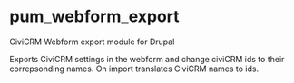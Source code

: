 pum_webform_export
==================

CiviCRM Webform export module for Drupal

Exports CiviCRM settings in the webform and change civiCRM ids to their correpsonding names. 
On import translates CiviCRM names to ids.
